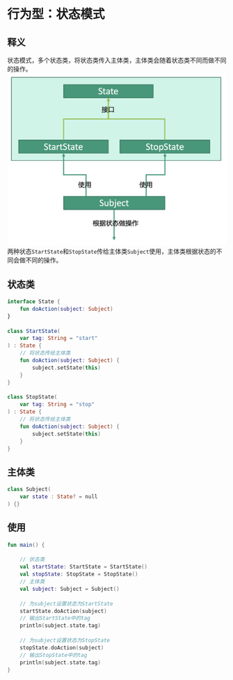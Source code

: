 # 行为型：状态模式


## 释义
状态模式，多个状态类，将状态类传入主体类，主体类会随着状态类不同而做不同的操作。
![7a40cc3bb31985e4fb6b3ef5694e112e](行为型：状态模式.resources/BAEB38EF-CB2B-4943-8813-F600990A337A.png "状态模式")
两种状态`StartState`和`StopState`传给主体类`Subject`使用，主体类根据状态的不同会做不同的操作。

## 状态类
```kotlin
interface State {
    fun doAction(subject: Subject)
}

class StartState(
    var tag: String = "start"
) : State {
    // 将状态传给主体类
    fun doAction(subject: Subject) {
        subject.setState(this)
    }
}

class StopState(
    var tag: String = "stop"
) : State {
    // 将状态传给主体类
    fun doAction(subject: Subject) {
        subject.setState(this)
    }
}
```

## 主体类
```kotlin
class Subject(
    var state : State? = null
) {}
```

## 使用
```kotlin
fun main() {

    // 状态类
    val startState: StartState = StartState()
    val stopState: StopState = StopState()
    // 主体类
    val subject: Subject = Subject()
    
    // 为subject设置状态为StartState
    startState.doAction(subject)
    // 输出StartState中的tag
    println(subject.state.tag)
    
    // 为subject设置状态为StopState
    stopState.doAction(subject)
    // 输出StopState中的tag
    println(subject.state.tag)   
}
```
